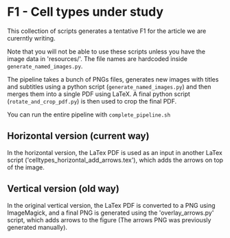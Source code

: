 # F1 - Cell types under study
This collection of scripts generates a tentative F1 for the article we are curerntly writing.

Note that you will not be able to use these scripts unless you have the image data in 'resources/'.
The file names are hardcoded inside `generate_named_images.py`.

The pipeline takes a bunch of PNGs files, generates new images with titles and subtitles
using a python script (`generate_named_images.py`) and then merges them into a single PDF using LaTeX.
A final python script (`rotate_and_crop_pdf.py`) is then used to crop the final PDF.

You can run the entire pipeline with `complete_pipeline.sh`

## Horizontal version (current way)
In the horizontal version, the LaTex PDF is used as an input in another LaTex script
('celltypes_horizontal_add_arrows.tex'), which adds the arrows on top of the image.

## Vertical version (old way)
In the original vertical version, the LaTex PDF is converted to a PNG using ImageMagick, and a final PNG is generated
using the 'overlay_arrows.py' script, which adds arrows to the figure (The arrows PNG was previously generated manually).


